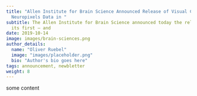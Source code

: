 ```yaml
---
title: "Allen Institute for Brain Science Announced Release of Visual Coding
  Neuropixels Data in "
subtitle: The Allen Institute for Brain Science announced today the release of
  its first — and
date: 2019-10-14
image: images/brain-sciences.png
author_details:
  name: "Oliver Ruebel"
  image: "images/placeholder.png"
  bio: "Author's bio goes here"
tags: announcement, newbletter
weight: 8
---
```

some content
